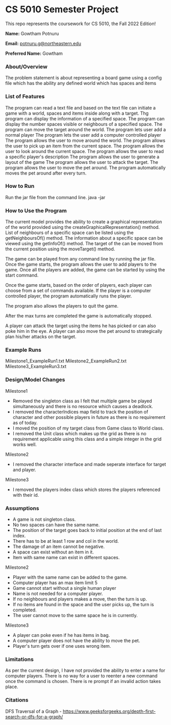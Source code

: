 # CS 5010 Semester Project

This repo represents the coursework for CS 5010, the Fall 2022 Edition!

**Name:** Gowtham Potnuru

**Email:** potnuru.g@northeastern.edu

**Preferred Name:** Gowtham



### About/Overview

The problem statement is about representing a board game using a config file
which has the ability any defined world which has spaces and items



### List of Features

The program can read a text file and based on the text file can initiate a game with a world,
spaces and items inside along with a target.
Thg program can display the information of a specified space.
The program can display the number spaces visible or neighbours of a specified space.
The program can move the target around the world.
The program lets user add a normal player
The program lets the user add a computer controlled player
The program allows the user to move around the world.
The program allows the user to pick up an item from the current space.
The program allows the user to look around the current space.
The program allows the user to read a specific player's description
The program allows the user to generate a layout of the game
The program allows the user to attack the target.
The program allows the user to move the pet around.
The program automatically moves the pet around after every turn.


### How to Run

Run the jar file from the command line.
java -jar <jar file path> <config file path> <Max turns per game>


### How to Use the Program

The current model provides the ability to create a graphical representation of
the world provided using the createGraphicalRepresentation() method.
List of neighbours of a specific space can be listed using the getNeighboursOf() method.
The information about a specific space can be viewed using the getInfoOf() method.
The target of the can be moved from the current position using the moveTarget() method.

The game can be played from any command line by running the jar file.
Once the game starts, the program allows the user to add players to the game.
Once all the players are added, the game can be started by using the start command.

Once the game starts, based on the order of players, each player can choose from a set of commands
available.
If the player is a computer controlled player, the program automatically runs the player.

The program also allows the players to quit the game.

After the max turns are completed the game is automatically stopped.

A player can attack the target using the items he has picked or can also poke him in the eye.
A player can also move the pet around to strategically plan his/her attacks on the target.


### Example Runs

Milestone1_ExampleRun1.txt
Milestone2_ExampleRun2.txt
Milestone3_ExampleRun3.txt

### Design/Model Changes

Milestone1
- Removed the singleton class as I felt that multiple game be played simultaneously
  and there is no resource which causes a deadlock.
- I removed the characterIndices map field to track the position of character
  and other possible players in future as there is no requirement as of today.
- I moved the position of my target class from Game class to World class.
- I removed the Unit class which makes up the grid as there is no
  requirement applicable using this class and a simple integer in the grid works well.

Milestone2
- I removed the character interface and made seperate interface for target and player.

Milestone3
- I removed the players index class which stores the players referenced with their id.

### Assumptions

- A game is not singleton class.
- No two spaces can have the same name.
- The position of the target goes back to initial position at the end of last index.
- There has to be at least 1 row and col in the world.
- The damage of an item cannot be negative.
- A space can exist without an item in it.
- Item with same name can exist in different spaces.

Milestone2
- Player with the same name can be added to the game.
- Computer player has an max item limit 5
- Game cannot start without a single human player
- Name is not needed for a computer player.
- If no neighbours and players makes a move, then the turn is up.
- If no items are found in the space and the user picks up, the turn is completed.
- The user cannot move to the same space he is in currently.

Milestone3
- A player can poke even if he has items in bag.
- A computer player does not have the ability to move the pet.
- Player's turn gets over if one uses wrong item.


### Limitations

As per the current design, I have not provided the ability to enter a name for computer players.
There is no way for a user to reenter a new command once the command is chosen.
There is re prompt if an invalid action takes place.


### Citations

DFS Traversal of a Graph - https://www.geeksforgeeks.org/depth-first-search-or-dfs-for-a-graph/



